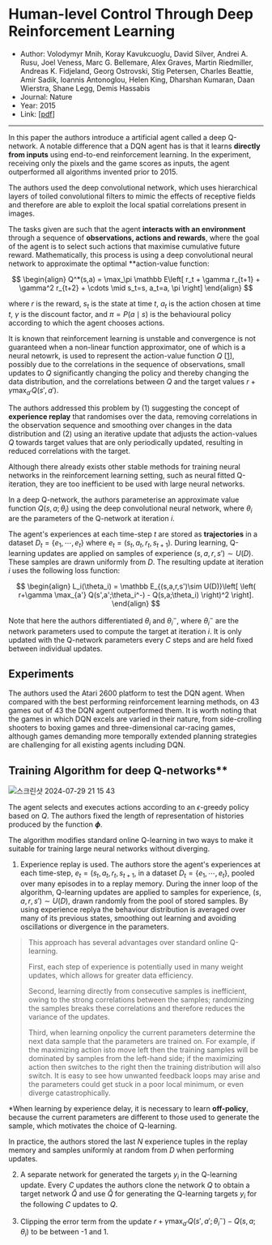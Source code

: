 # Human-level Control Through Deep Reinforcement Learning

- Author: Volodymyr Mnih, Koray Kavukcuoglu, David Silver, Andrei A. Rusu, Joel Veness, Marc G. Bellemare, Alex Graves, Martin Riedmiller, Andreas K. Fidjeland, Georg Ostrovski, Stig Petersen, Charles Beattie, Amir Sadik, Ioannis Antonoglou, Helen King, Dharshan Kumaran, Daan Wierstra, Shane Legg, Demis Hassabis
- Journal: Nature
- Year: 2015
- Link: [[pdf](https://daiwk.github.io/assets/dqn.pdf)]

---
In this paper the authors introduce a artificial agent called a deep Q-network. A notable difference that a DQN agent has is that it learns **directly from inputs** using end-to-end reinforcement learning. In the experiment, receiving only the pixels and the game scores as inputs, the agent outperformed all algorithms invented prior to 2015. 

The authors used the deep convolutional network, which uses hierarchical layers of toiled convolutional filters to mimic the effects of receptive fields and therefore are able to exploit the local spatial correlations present in images.

The tasks given are such that the agent **interacts with an environment** through a sequence of **observations, actions and rewards**, where the goal of the agent is to select such actions that maximise cumulative future reward. Mathematically, this process is using a deep convolutional neural network to approximate the optimal **action-value function:

$$
\begin{align}
Q^*(s,a) = \max_\pi \mathbb E\left[ r_t + \gamma r_{t+1} + \gamma^2 r_{t+2} + \cdots \mid s_t=s, a_t=a, \pi \right]
\end{align}
$$

where $r$ is the reward, $s_t$ is the state at time $t$, $a_t$ is the action chosen at time $t$, $\gamma$ is the discount factor, and $\pi=P(a\mid s)$ is the behavioural policy according to which the agent chooses actions.

It is known that reinforcement learning is unstable and convergence is not guaranteed when a non-linear function approximator, one of which is a neural netowrk, is used to represent the action-value function $Q$ [[1](https://proceedings.neurips.cc/paper_files/paper/1996/file/e00406144c1e7e35240afed70f34166a-Paper.pdf)], possibly due to the correlations in the sequence of observations, small updates to $Q$ significantly changing the policy and thereby changing the data distribution, and the correlations between $Q$ and the target values $r+\gamma \max_{a'}Q(s',a')$.

The authors addressed this problem by (1) suggesting the concept of **experience replay** that randomises over the data, removing correlations in the observation sequence and smoothing over changes in the data distribution and (2) using an iterative update that adjusts the action-values $Q$ towards target values that are only periodically updated, resulting in reduced correlations with the target.

Although there already exists other stable methods for training neural networks in the reinforcement learning setting, such as neural fitted Q-iteration, they are too inefficient to be used with large neural networks.

In a deep Q-network, the authors parameterise an approximate value function $Q(s,a;\theta_i)$ using the deep convolutional neural network, where $\theta_i$ are the parameters of the Q-network at iteration $i$. 

The agent's experiences at each time-step $t$ are stored as **trajectories** in a dataset $D_t=\{e_1,\cdots,e_t\}$ where $e_t=(s_t,a_t,r_t,s_{t+1})$. During learning, Q-learning updates are applied on samples of experience $(s,a,r,s')\sim U(D)$. These samples are drawn uniformly from $D$. The resulting update at iteration $i$ uses the following loss function:

$$
\begin{align}
L_i(\theta_i) = \mathbb E_{(s,a,r,s')\sim U(D)}\left[ \left( r+\gamma \max_{a'} Q(s',a';\theta_i^-) - Q(s,a;\theta_i) \right)^2 \right].
\end{align}
$$

Note that here the authors differentiated $\theta_i$ and $\theta_i^-$, where $\theta_i^-$ are the network parameters used to compute the target at iteration $i$. It is only updated with the Q-network parameters every $C$ steps and are held fixed between individual updates. 

## Experiments

The authors used the Atari 2600 platform to test the DQN agent. When compared with the best performing reinforcement learning methods, on 43 games out of 43 the DQN agent outperformed them. It is worth noting that the games in which DQN excels are varied in their nature, from side-crolling shooters to boxing games and three-dimensional car-racing games, although games demanding more temporally extended planning strategies are challenging for all existing agents including DQN.

## Training Algorithm for deep Q-networks**

![스크린샷 2024-07-29 21 15 43](https://github.com/user-attachments/assets/d9179419-3c50-44d2-939e-7ec81759d57f)

The agent selects and executes actions according to an $\epsilon$-greedy policy based on $Q$. The authors fixed the length of representation of histories produced by the function **$\phi$**. 

The algorithm modifies standard online Q-learning in two ways to make it suitable for training large neural networks without diverging. 

1. Experience replay is used. The authors store the agent's experiences at each time-step, $e_t=(s_t,a_t,r_t,s_{t+1}$, in a dataset $D_t=\{e_1,\cdots,e_t\}$, pooled over many episodes in to a replay memory. During the inner loop of the algorithm, Q-learning updates are applied to samples for experience, $(s,a,r,s')\sim U(D)$, drawn randomly from the pool of stored samples. By using experience replya the behaviour distribution is averaged over many of its previous states, smoothing out learning and avoiding oscillations or divergence in the parameters.

> This approach has several advantages over standard online Q-learning.
> 
> First, each step of experience is potentially used in many weight updates, which allows for greater data efficiency.
> 
> Second, learning directly from consecutive samples is inefficient, owing to the strong correlations between the samples; randomizing the samples breaks these correlations and therefore reduces the variance of the updates.
> 
> Third, when learning onpolicy the current parameters determine the next data sample that the parameters are trained on. For example, if the maximizing action isto move left then the training samples will be dominated by samples from the left-hand side; if the maximizing action then switches to the right then the training distribution will also switch. It is easy to see how unwanted feedback loops may arise and the parameters could get stuck in a poor local minimum, or even diverge catastrophically.

*When learning by experience delay, it is necessary to learn **off-policy**, because the current parameters are different to those used to generate the sample, which motivates the choice of Q-learning.

In practice, the authors stored the last $N$ experience tuples in the replay memory and samples uniformly at random from $D$ when performing updates.

2. A separate network for generated the targets $y_i$ in the Q-learning update. Every $C$ updates the authors clone the network $Q$ to obtain a target network $\hat Q$ and use $\hat Q$ for generating the Q-learning targets $y_i$ for the following $C$ updates to $Q$.

3. Clipping the error term from the update $r+\gamma \max_{a'}Q(s',a';\theta_i^-)-Q(s,a;\theta_i)$ to be between -1 and 1. 
